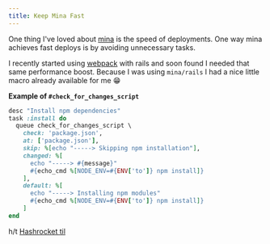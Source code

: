 ```yaml
---
title: Keep Mina Fast
---
```


One thing I've loved about [mina](http://nadarei.co/mina) is the speed of deployments. One way mina achieves fast deploys is by avoiding unnecessary tasks.

I recently started using [webpack](https://webpack.github.io) with rails and soon found I needed that same performance boost. Because I was using `mina/rails` I had a nice little macro already available for me 😁

**Example of  `#check_for_changes_script`**

```ruby
desc "Install npm dependencies"
task :install do
  queue check_for_changes_script \
    check: 'package.json',
    at: ['package.json'],
    skip: %[echo "-----> Skipping npm installation"],
    changed: %[
      echo "-----> #{message}"
      #{echo_cmd %[NODE_ENV=#{ENV['to']} npm install]}
    ],
    default: %[
      echo "-----> Installing npm modules"
      #{echo_cmd %[NODE_ENV=#{ENV['to']} npm install]}
    ]
end
```

h/t [Hashrocket til](https://til.hashrocket.com/posts/00cb1df00b-keep-mina-fast)